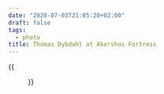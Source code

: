 ```yaml
---
date: "2020-07-03T21:05:20+02:00"
draft: false
tags:
  - photo
title: Thomas Dybdahl at Akershus Fortress
---
```


{{<figure alt="Thomas Dybdahl at Akershus Fortress" src="/images/2020-07-03-Thomas-Dybdahl-at-Akershus-Festning.jpg" width="1280">}}

